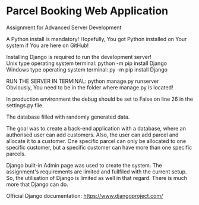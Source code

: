 # Parcel Booking Web Application

Assignment for Advanced Server Development  

A Python install is mandatory! Hopefully, You got Python installed on Your system if You are here on GitHub!  

Installing Django is required to run the development server!  
Unix type operating system terminal: python -m pip install Django  
Windows type operating system terminal: py -m pip install Django  

RUN THE SERVER IN TERMINAL: python manage.py runserver  
Obviously, You need to be in the folder where manage.py is located!

In production environment the debug should be set to False on line 26 in the settings.py file.

The database filled with randomly generated data.

The goal was to create a back-end application with a database, where an authorised user can add customers. Also, the user can add parcel and allocate it to a customer. One specific parcel can only be allocated to one specific customer, but a specific customer can have more than one specific parcels. 

Django built-in Admin page was used to create the system. The assignment's requirements are limited and fullfiled with the current setup. So, the utilisation of Django is limited as well in that regard. There is much more that Django can do.

Official Django documentation: https://www.djangoproject.com/
